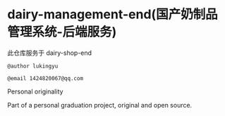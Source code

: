 # dairy-management-end(国产奶制品管理系统-后端服务)

此仓库服务于 dairy-shop-end

`@author lukingyu`

`@email 1424820067@qq.com`

Personal originality

Part of a personal graduation project, original and open source.

